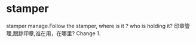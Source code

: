 # stamper
stamper manage.Follow the stamper, where is it ? who is holding it?
印章管理,跟踪印章,谁在用，在哪里?
Change 1.

